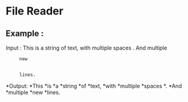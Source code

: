<h1>File Reader

<h2>
Example :
</h2>
<p>
Input : This     is    a string of text, with multiple spaces       .  And
        multiple



         new


         lines.
</p>
*Output: 
*This
*is
*a
*string
*of
*text,
*with
*multiple
*spaces
*.
*And
*multiple
*new
*lines.

